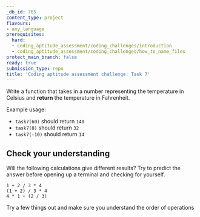 ```yaml
---
_db_id: 765
content_type: project
flavours:
- any_language
prerequisites:
  hard:
  - coding_aptitude_assessment/coding_challenges/introduction
  - coding_aptitude_assessment/coding_challenges/how_to_name_files
protect_main_branch: false
ready: true
submission_type: repo
title: 'Coding aptitude assessment challenge: Task 7'
---
```


Write a function that takes in a number representing the temperature in Celsius and **return** the temperature in Fahrenheit.

Example usage:

- `task7(60)` should return `140`
- `task7(0)` should return `32`
- `task7(-10)` should return `14`

## Check your understanding

Will the following calculations give different results? Try to predict the answer before opening up a terminal and checking for yourself.

```
1 + 2 / 3 * 4
(1 + 2) / 3 * 4
4 * 1 + (2 / 3)
```

Try a few things out and make sure you understand the order of operations